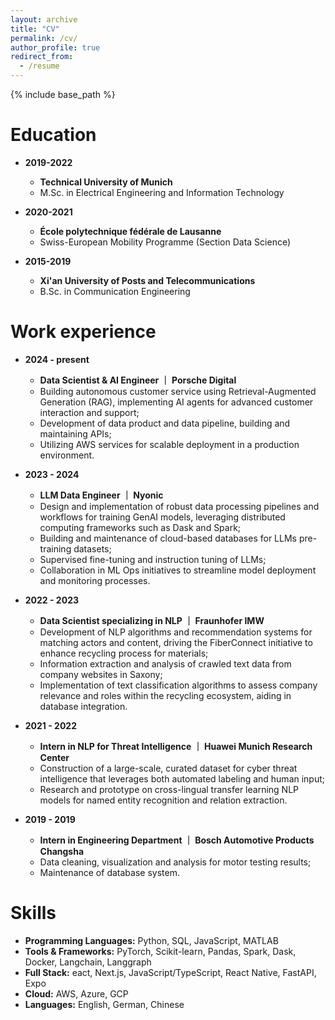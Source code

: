 ```yaml
---
layout: archive
title: "CV"
permalink: /cv/
author_profile: true
redirect_from:
  - /resume
---
```


{% include base_path %}

Education
======

* **2019-2022**
  - <i class="fas fa-university"></i> **Technical University of Munich**
  - M.Sc. in Electrical Engineering and Information Technology

* **2020-2021**
  - <i class="fas fa-university"></i> **École polytechnique fédérale de Lausanne**
  - Swiss-European Mobility Programme (Section Data Science)

* **2015-2019**
  - <i class="fas fa-university"></i> **Xi'an University of Posts and Telecommunications**
  - B.Sc. in Communication Engineering

Work experience
======
* **2024 - present**
  - **Data Scientist & AI Engineer ｜ Porsche Digital**
  - Building autonomous customer service using Retrieval-Augmented Generation (RAG), implementing AI agents for advanced customer interaction and support;
  - Development of data product and data pipeline, building and maintaining APIs;
  - Utilizing AWS services for scalable deployment in a production environment.

* **2023 - 2024**
  - **LLM Data Engineer ｜ Nyonic**
  - Design and implementation of robust data processing pipelines and workflows for training GenAI models, leveraging distributed computing frameworks such as Dask and Spark;
  - Building and maintenance of cloud-based databases for LLMs pre-training datasets;
  - Supervised fine-tuning and instruction tuning of LLMs;
  - Collaboration in ML Ops initiatives to streamline model deployment and monitoring processes.

* **2022 - 2023**
  - **Data Scientist specializing in NLP ｜ Fraunhofer IMW**
  - Development of NLP algorithms and recommendation systems for matching actors and content, driving the FiberConnect initiative to enhance recycling process for materials;
  - Information extraction and analysis of crawled text data from company websites in Saxony;
  - Implementation of text classification algorithms to assess company relevance and roles within the recycling ecosystem, aiding in database integration.
  
* **2021 - 2022**
  - **Intern in NLP for Threat Intelligence ｜ Huawei Munich Research Center**
  - Construction of a large-scale, curated dataset for cyber threat intelligence that leverages both automated labeling and human input;
  - Research and prototype on cross-lingual transfer learning NLP models for named entity recognition and relation extraction.

* **2019 - 2019**
  - **Intern in Engineering Department ｜ Bosch Automotive Products Changsha**
  - Data cleaning, visualization and analysis for motor testing results;
  - Maintenance of database system.

Skills
======
* **Programming Languages:** Python, SQL, JavaScript, MATLAB
* **Tools & Frameworks:** PyTorch, Scikit-learn, Pandas, Spark, Dask, Docker, Langchain, Langgraph
* **Full Stack:** eact, Next.js, JavaScript/TypeScript, React Native, FastAPI, Expo
* **Cloud:** AWS, Azure, GCP
* **Languages:** English, German, Chinese